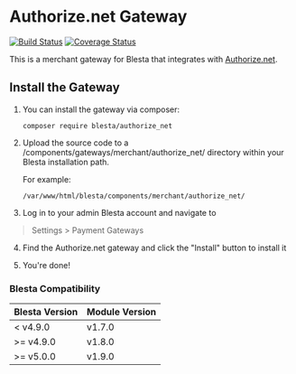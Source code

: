 # Authorize.net Gateway

[![Build Status](https://travis-ci.org/blesta/gateway-authorize_net.svg?branch=master)](https://travis-ci.org/blesta/gateway-authorize_net) [![Coverage Status](https://coveralls.io/repos/github/blesta/gateway-authorize_net/badge.svg?branch=master)](https://coveralls.io/github/blesta/gateway-authorize_net?branch=master)

This is a merchant gateway for Blesta that integrates with [Authorize.net](https://www.authorize.net/).

## Install the Gateway

1. You can install the gateway via composer:

    ```
    composer require blesta/authorize_net
    ```

2. Upload the source code to a /components/gateways/merchant/authorize_net/ directory within
your Blesta installation path.

    For example:

    ```
    /var/www/html/blesta/components/merchant/authorize_net/
    ```

3. Log in to your admin Blesta account and navigate to
> Settings > Payment Gateways

4. Find the Authorize.net gateway and click the "Install" button to install it

5. You're done!

### Blesta Compatibility

|Blesta Version|Module Version|
|--------------|--------------|
|< v4.9.0|v1.7.0|
|>= v4.9.0|v1.8.0|
|>= v5.0.0|v1.9.0|
